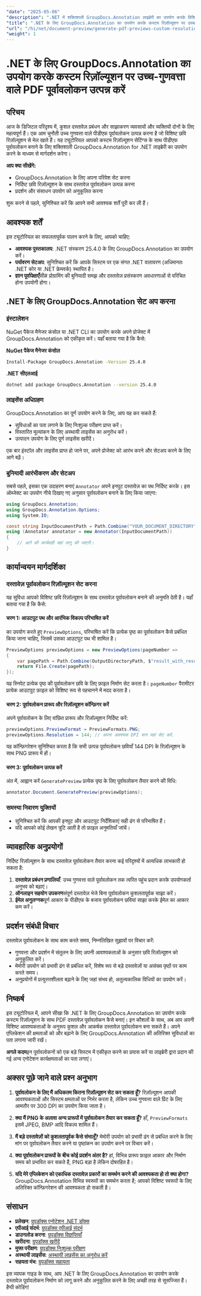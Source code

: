 ```yaml
---
"date": "2025-05-06"
"description": ".NET में शक्तिशाली GroupDocs.Annotation लाइब्रेरी का उपयोग करके विशिष्ट छवि रिज़ॉल्यूशन के साथ उच्च-गुणवत्ता वाले PDF दस्तावेज़ पूर्वावलोकन बनाना सीखें। आज ही अपने दस्तावेज़ प्रबंधन वर्कफ़्लो को अनुकूलित करें।"
"title": ".NET के लिए GroupDocs.Annotation का उपयोग करके कस्टम रिज़ॉल्यूशन पर उच्च-गुणवत्ता वाले PDF पूर्वावलोकन उत्पन्न करें"
"url": "/hi/net/document-preview/generate-pdf-previews-custom-resolutions-groupdocs/"
"weight": 1
---
```


# .NET के लिए GroupDocs.Annotation का उपयोग करके कस्टम रिज़ॉल्यूशन पर उच्च-गुणवत्ता वाले PDF पूर्वावलोकन उत्पन्न करें

## परिचय

आज के डिजिटल परिदृश्य में, कुशल दस्तावेज़ प्रबंधन और साझाकरण व्यवसायों और व्यक्तियों दोनों के लिए महत्वपूर्ण हैं। एक आम चुनौती उच्च गुणवत्ता वाले पीडीएफ पूर्वावलोकन उत्पन्न करना है जो विशिष्ट छवि रिज़ॉल्यूशन से मेल खाते हैं। यह ट्यूटोरियल आपको कस्टम रिज़ॉल्यूशन सेटिंग्स के साथ पीडीएफ पूर्वावलोकन बनाने के लिए शक्तिशाली GroupDocs.Annotation for .NET लाइब्रेरी का उपयोग करने के माध्यम से मार्गदर्शन करेगा।

**आप क्या सीखेंगे:**
- GroupDocs.Annotation के लिए अपना परिवेश सेट करना
- निर्दिष्ट छवि रिज़ॉल्यूशन के साथ दस्तावेज़ पूर्वावलोकन उत्पन्न करना
- प्रदर्शन और संसाधन उपयोग को अनुकूलित करना

शुरू करने से पहले, सुनिश्चित करें कि आपने सभी आवश्यक शर्तें पूरी कर ली हैं।

## आवश्यक शर्तें

इस ट्यूटोरियल का सफलतापूर्वक पालन करने के लिए, आपको चाहिए:

- **आवश्यक पुस्तकालय**: .NET संस्करण 25.4.0 के लिए GroupDocs.Annotation का उपयोग करें।
- **पर्यावरण सेटअप**: सुनिश्चित करें कि आपके सिस्टम पर एक संगत .NET वातावरण (अधिमानतः .NET कोर या .NET फ्रेमवर्क) स्थापित है।
- **ज्ञान पूर्वापेक्षाएँ**सी# प्रोग्रामिंग की बुनियादी समझ और दस्तावेज़ प्रसंस्करण अवधारणाओं से परिचित होना उपयोगी होगा।

## .NET के लिए GroupDocs.Annotation सेट अप करना

### इंस्टालेशन

NuGet पैकेज मैनेजर कंसोल या .NET CLI का उपयोग करके अपने प्रोजेक्ट में GroupDocs.Annotation को एकीकृत करें। यहाँ बताया गया है कि कैसे:

**NuGet पैकेज मैनेजर कंसोल**

```bash
Install-Package GroupDocs.Annotation -Version 25.4.0
```

**.NET सीएलआई**

```bash
dotnet add package GroupDocs.Annotation --version 25.4.0
```

### लाइसेंस अधिग्रहण

GroupDocs.Annotation का पूर्ण उपयोग करने के लिए, आप यह कर सकते हैं:
- सुविधाओं का पता लगाने के लिए निःशुल्क परीक्षण प्राप्त करें।
- विस्तारित मूल्यांकन के लिए अस्थायी लाइसेंस का अनुरोध करें।
- उत्पादन उपयोग के लिए पूर्ण लाइसेंस खरीदें।

एक बार इंस्टॉल और लाइसेंस प्राप्त हो जाने पर, अपने प्रोजेक्ट को आरंभ करने और सेटअप करने के लिए आगे बढ़ें।

### बुनियादी आरंभीकरण और सेटअप

सबसे पहले, इसका एक उदाहरण बनाएं `Annotator` अपने इनपुट दस्तावेज़ का पथ निर्दिष्ट करके। इस ऑब्जेक्ट का उपयोग नीचे दिखाए गए अनुसार पूर्वावलोकन बनाने के लिए किया जाएगा:

```csharp
using GroupDocs.Annotation;
using GroupDocs.Annotation.Options;
using System.IO;

const string InputDocumentPath = Path.Combine("YOUR_DOCUMENT_DIRECTORY", "input.pdf");
using (Annotator annotator = new Annotator(InputDocumentPath))
{
    // आगे की कार्यवाही यहां लागू की जाएगी।
}
```

## कार्यान्वयन मार्गदर्शिका

### दस्तावेज़ पूर्वावलोकन रिज़ॉल्यूशन सेट करना

यह सुविधा आपको विशिष्ट छवि रिज़ॉल्यूशन के साथ दस्तावेज़ पूर्वावलोकन बनाने की अनुमति देती है। यहाँ बताया गया है कि कैसे:

#### चरण 1: आउटपुट पथ और आरंभिक विकल्प परिभाषित करें

का उपयोग करते हुए `PreviewOptions`, परिभाषित करें कि प्रत्येक पृष्ठ का पूर्वावलोकन कैसे प्रबंधित किया जाना चाहिए, जिसमें उसका आउटपुट पथ भी शामिल है।

```csharp
PreviewOptions previewOptions = new PreviewOptions(pageNumber =>
{
    var pagePath = Path.Combine(OutputDirectoryPath, $"result_with_resolution_{pageNumber}.png");
    return File.Create(pagePath);
});
```

यह स्निपेट प्रत्येक पृष्ठ की पूर्वावलोकन छवि के लिए फ़ाइल निर्माण सेट करता है। `pageNumber` पैरामीटर प्रत्येक आउटपुट फ़ाइल को विशिष्ट रूप से पहचानने में मदद करता है।

#### चरण 2: पूर्वावलोकन प्रारूप और रिज़ॉल्यूशन कॉन्फ़िगर करें

अपने पूर्वावलोकन के लिए वांछित प्रारूप और रिज़ॉल्यूशन निर्दिष्ट करें:

```csharp
previewOptions.PreviewFormat = PreviewFormats.PNG;
previewOptions.Resolution = 144; // अपना आवश्यक DPI मान यहां सेट करें.
```

यह कॉन्फ़िगरेशन सुनिश्चित करता है कि सभी उत्पन्न पूर्वावलोकन छवियाँ 144 DPI के रिज़ॉल्यूशन के साथ PNG प्रारूप में हों।

#### चरण 3: पूर्वावलोकन उत्पन्न करें

अंत में, आह्वान करें `GeneratePreview` प्रत्येक पृष्ठ के लिए पूर्वावलोकन तैयार करने की विधि:

```csharp
annotator.Document.GeneratePreview(previewOptions);
```

### समस्या निवारण युक्तियों

- सुनिश्चित करें कि आपकी इनपुट और आउटपुट निर्देशिकाएं सही ढंग से परिभाषित हैं।
- यदि आपको कोई लेखन त्रुटि आती है तो फ़ाइल अनुमतियाँ जांचें।

## व्यावहारिक अनुप्रयोगों

निर्दिष्ट रिज़ॉल्यूशन के साथ दस्तावेज़ पूर्वावलोकन तैयार करना कई परिदृश्यों में अत्यधिक लाभकारी हो सकता है:

1. **दस्तावेज़ प्रबंधन प्रणालियाँ**: उच्च गुणवत्ता वाले पूर्वावलोकन तक त्वरित पहुंच प्रदान करके उपयोगकर्ता अनुभव को बढ़ाएं।
2. **ऑनलाइन सहयोग उपकरण**संपूर्ण दस्तावेज़ भेजे बिना पूर्वावलोकन कुशलतापूर्वक साझा करें।
3. **ईमेल अनुलग्नक**पूर्ण आकार के पीडीएफ के बजाय पूर्वावलोकन छवियां साझा करके ईमेल का आकार कम करें।

## प्रदर्शन संबंधी विचार

दस्तावेज़ पूर्वावलोकन के साथ काम करते समय, निम्नलिखित सुझावों पर विचार करें:

- गुणवत्ता और प्रदर्शन में संतुलन के लिए अपनी आवश्यकताओं के अनुसार छवि रिज़ॉल्यूशन को अनुकूलित करें।
- मेमोरी उपयोग को प्रभावी ढंग से प्रबंधित करें, विशेष रूप से बड़े दस्तावेज़ों या असंख्य पृष्ठों पर काम करते समय।
- अनुप्रयोगों में प्रत्युत्तरशीलता बढ़ाने के लिए जहां संभव हो, अतुल्यकालिक विधियों का उपयोग करें।

## निष्कर्ष

इस ट्यूटोरियल में, आपने सीखा कि .NET के लिए GroupDocs.Annotation का उपयोग करके कस्टम रिज़ॉल्यूशन के साथ PDF दस्तावेज़ पूर्वावलोकन कैसे बनाएं। इन कौशलों के साथ, अब आप अपनी विशिष्ट आवश्यकताओं के अनुरूप कुशल और आकर्षक दस्तावेज़ पूर्वावलोकन बना सकते हैं। अपने एप्लिकेशन की क्षमताओं को और बढ़ाने के लिए GroupDocs.Annotation की अतिरिक्त सुविधाओं का पता लगाना जारी रखें।

**अगले कदम**इन पूर्वावलोकनों को एक बड़े सिस्टम में एकीकृत करने का प्रयास करें या लाइब्रेरी द्वारा प्रदान की गई अन्य एनोटेशन कार्यक्षमताओं का पता लगाएं।

## अक्सर पूछे जाने वाले प्रश्न अनुभाग

1. **पूर्वावलोकन के लिए मैं अधिकतम कितना रिज़ॉल्यूशन सेट कर सकता हूँ?**
   रिज़ॉल्यूशन आपकी आवश्यकताओं और सिस्टम क्षमताओं पर निर्भर करता है, लेकिन उच्च गुणवत्ता वाले प्रिंट के लिए आमतौर पर 300 DPI का उपयोग किया जाता है।

2. **क्या मैं PNG के अलावा अन्य प्रारूपों में पूर्वावलोकन तैयार कर सकता हूँ?**
   हाँ, `PreviewFormats` इसमें JPEG, BMP आदि विकल्प शामिल हैं।

3. **मैं बड़े दस्तावेज़ों को कुशलतापूर्वक कैसे संभालूँ?**
   मेमोरी उपयोग को प्रभावी ढंग से प्रबंधित करने के लिए मांग पर पूर्वावलोकन तैयार करने या पृष्ठांकन का उपयोग करने पर विचार करें।

4. **क्या पूर्वावलोकन प्रारूपों के बीच कोई प्रदर्शन अंतर है?**
   हां, विभिन्न प्रारूप फ़ाइल आकार और निर्माण समय को प्रभावित कर सकते हैं, PNG बड़ा है लेकिन दोषरहित है।

5. **यदि मेरे एप्लिकेशन को एकाधिक दस्तावेज़ प्रकारों का समर्थन करने की आवश्यकता हो तो क्या होगा?**
   GroupDocs.Annotation विभिन्न स्वरूपों का समर्थन करता है; आपको विशिष्ट स्वरूपों के लिए अतिरिक्त कॉन्फ़िगरेशन की आवश्यकता हो सकती है।

## संसाधन

- **प्रलेखन**: [ग्रुपडॉक्स एनोटेशन .NET डॉक्स](https://docs.groupdocs.com/annotation/net/)
- **एपीआई संदर्भ**: [ग्रुपडॉक्स एपीआई संदर्भ](https://reference.groupdocs.com/annotation/net/)
- **डाउनलोड करना**: [ग्रुपडॉक्स विज्ञप्तियाँ](https://releases.groupdocs.com/annotation/net/)
- **खरीदना**: [ग्रुपडॉक्स खरीदें](https://purchase.groupdocs.com/buy)
- **मुफ्त परीक्षण**: [ग्रुपडॉक्स निःशुल्क परीक्षण](https://releases.groupdocs.com/annotation/net/)
- **अस्थायी लाइसेंस**: [अस्थायी लाइसेंस का अनुरोध करें](https://purchase.groupdocs.com/temporary-license/)
- **सहयता मंच**: [ग्रुपडॉक्स सहायता](https://forum.groupdocs.com/c/annotation/) 

इस व्यापक गाइड के साथ, आप .NET के लिए GroupDocs.Annotation का उपयोग करके दस्तावेज़ पूर्वावलोकन निर्माण को लागू करने और अनुकूलित करने के लिए अच्छी तरह से सुसज्जित हैं। हैप्पी कोडिंग!